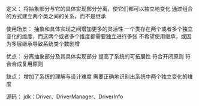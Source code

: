 定义：
    将抽象部分与它的具体实现部分分离，使它们都可以独立地变化
    通过组合的方式建立两个类之间的关系，而不是继承
    
使用场景：
    抽象和具体实现之间增加更多的灵活性
    一个类存在两个或者多个独立变化的维度，而这两个或者多个维度都需要独立进行多张
    不希望使用继承，或因为多层继承导致系统类个数剧增    

优点：
    分离抽象部分及其具体实现部分
    提高了系统的可拓展性
    符合开闭原则
    符合合成复用原则

缺点：
    增加了系统的理解与设计难度
    需要正确地识别出系统中两个独立变化的维度

源码：
    jdk：Driver、DriverManager、DriverInfo
    
    
    